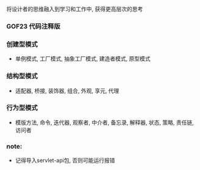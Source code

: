将设计者的思维融入到学习和工作中, 获得更高层次的思考

### GOF23 代码注释版

### 创建型模式

- 单例模式, 工厂模式, 抽象工厂模式, 建造者模式, 原型模式

### 结构型模式

- 适配器, 桥接, 装饰器, 组合, 外观, 享元, 代理

### 行为型模式

- 模版方法, 命令, 迭代器, 观察者, 中介者, 备忘录, 解释器, 状态, 策略, 责任链, 访问者



### note:

- 记得导入servlet-api包, 否则可能运行报错